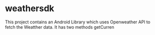 # weathersdk

This project contains an Android Library which uses Openweather API to fetch the Weatther data.
It has two methods 
   getCurren
